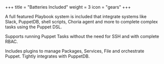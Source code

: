 +++
title = "Batteries Included"
weight = 3
icon = "gears"
+++

A full featured Playbook system is included that integrate systems like Slack, PuppetDB, shell scripts, Choria agent and more to complete complex tasks using the Puppet DSL.

Supports running Puppet Tasks without the need for SSH and with complete RBAC.

Includes plugins to manage Packages, Services, File and orchestrate Puppet.  Tightly integrates with PuppetDB.
